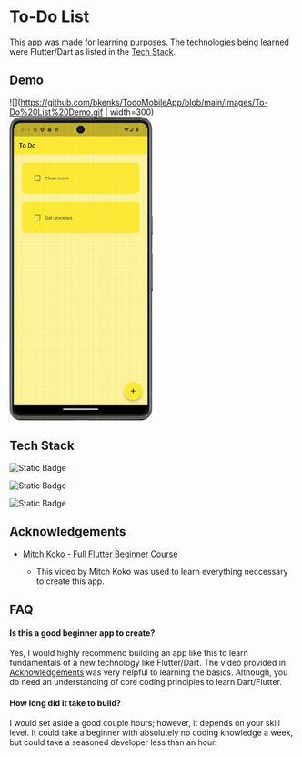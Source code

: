 # To-Do List

This app was made for learning purposes. The technologies being learned were Flutter/Dart as listed in the [Tech Stack](##Tech-Stack).
## Demo

![](https://github.com/bkenks/TodoMobileApp/blob/main/images/To-Do%20List%20Demo.gif | width=300)
<img src="https://github.com/bkenks/TodoMobileApp/blob/main/images/To-Do%20List%20Demo.gif" width="50%" height="50%"/>


## Tech Stack

![Static Badge](https://img.shields.io/badge/Flutter-f?style=for-the-badge&logo=flutter&logoColor=%2302569B&labelColor=%23212121&color=%2302569B)

![Static Badge](https://img.shields.io/badge/Dart-d?style=for-the-badge&logo=dart&logoColor=%230175C2&labelColor=%23212121&color=%230175C2)

![Static Badge](https://img.shields.io/badge/Android%20Studio-a?style=for-the-badge&logo=androidstudio&logoColor=%233DDC84&labelColor=%23212121&color=%233DDC84)

## Acknowledgements

 - [Mitch Koko - Full Flutter Beginner Course](https://www.youtube.com/watch?v=HQ_ytw58tC4)

    - This video by Mitch Koko was used to learn everything neccessary to create this app.
## FAQ

#### Is this a good beginner app to create?

Yes, I would highly recommend building an app like this to learn fundamentals of a new technology like Flutter/Dart. The video provided in [Acknowledgements](##Acknowledgments) was very helpful to learning the basics. Although, you do need an understanding of core coding principles to learn Dart/Flutter.

#### How long did it take to build?

I would set aside a good couple hours; however, it depends on your skill level. It could take a beginner with absolutely no coding knowledge a week, but could take a seasoned developer less than an hour.
